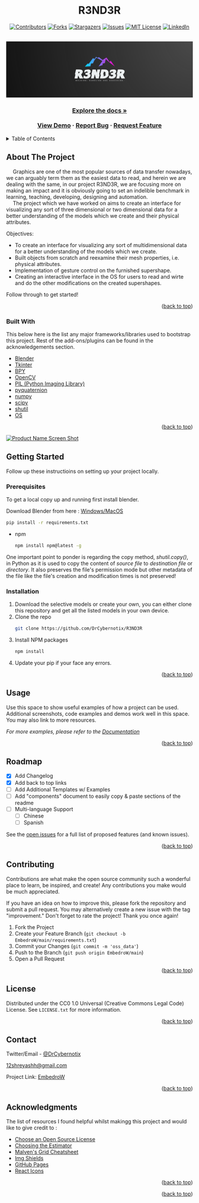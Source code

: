 

<!-- PROJECT SHIELDS -->
<!--
*** I'm using markdown "reference style" links for readability.
*** Reference links are enclosed in brackets [ ] instead of parentheses ( ).
*** See the bottom of this document for the declaration of the reference variables
*** for contributors-url, forks-url, etc. This is an optional, concise syntax you may use.
*** https://www.markdownguide.org/basic-syntax/#reference-style-links
-->
<div align="center">
  
  # R3ND3R
  
 [![Contributors][contributors-shield]][contributors-url]
 [![Forks][forks-shield]][forks-url]
 [![Stargazers][stars-shield]][stars-url]
 [![Issues][issues-shield]][issues-url]
 [![MIT License][license-shield]][license-url]
 [![LinkedIn][linkedin-shield]][linkedin-url]
</div>



<!-- PROJECT LOGO -->
<br />
<div align="center">
  <a href="https://github.com/DrCybernotix/R3ND3R/blob/main/myLogos/R3ND3R_logo.png">
    <img src="myLogos/R3ND3R_logo.png" alt="Logo">
  </a>

  <h3 align="center"Molding, Handling and Accessing Multi-Dimensional Models</h3>
  <p>
    <a href="https://github.com/DrCybernotix/R3ND3R"><strong>Explore the docs »</strong></a>
    <br />
    <br />
    <a href="https://github.com/DrCybernotix/R3ND3R">View Demo</a>
    ·
    <a href="https://github.com/DrCybernotix/R3ND3R/issues">Report Bug</a>
    ·
    <a href="https://github.com/DrCybernotix/R3ND3R/pulls">Request Feature</a>
  </p>
</div>



<!-- TABLE OF CONTENTS -->
<details>
  <summary>Table of Contents</summary>
  <ol>
    <li>
      <a href="#about-the-project">About The Project</a>
      <ul>
        <li><a href="#built-with">Built With</a></li>
      </ul>
    </li>
    <li>
      <a href="#getting-started">Getting Started</a>
      <ul>
        <li><a href="#prerequisites">Prerequisites</a></li>
        <li><a href="#installation">Installation</a></li>
      </ul>
    </li>
    <li><a href="#usage">Usage</a></li>
    <li><a href="#roadmap">Roadmap</a></li>
    <li><a href="#contributing">Contributing</a></li>
    <li><a href="#license">License</a></li>
    <li><a href="#contact">Contact</a></li>
    <li><a href="#acknowledgments">Acknowledgments</a></li>
  </ol>
</details>



<!-- ABOUT THE PROJECT -->
## About The Project


&emsp; Graphics are one of the most popular sources of data transfer nowadays, we can arguably term them as the easiest data to read, and herein we are dealing with the same, in our project R3ND3R, we are focusing more on making an impact and it is obviously going to set an indelible benchmark in learning, teaching, developing, designing and automation.
<br>
&emsp; The project which we have worked on aims to create an interface for visualizing any sort of three dimensional or two dimensional data for a better understanding of the models which we create and their physical attributes.

Objectives:
* To create an interface for visualizing any sort of multidimensional data for a better understanding of the models which we create. 
* Built objects from scratch and reexamine their mesh properties, i.e. physical attributes.
* Implementation of gesture control on the furnished supershape. 
* Creating an interactive interface in the OS for users to read and wirte and do the other modifications on the created supershapes.

Follow through to get started!

<p align="right">(<a href="#top">back to top</a>)</p>



### Built With

This below here is the list any major frameworks/libraries used to bootstrap this project. Rest of the add-ons/plugins can be found in the acknowledgements section.

* [Blender](https://nextjs.org/)
* [Tkinter](https://reactjs.org/)
* [BPY](https://vuejs.org/)
* [OpenCV](https://angular.io/)
* [PIL (Python Imaging Library)](https://svelte.dev/)
* [pyquaternion](https://laravel.com)
* [numpy](https://getbootstrap.com)
* [scipy](https://jquery.com)
* [shutil]()
* [OS]()


<p align="right">(<a href="#top">back to top</a>)</p>

[![Product Name Screen Shot][product-screenshot]](https://example.com)

<!-- GETTING STARTED -->
## Getting Started

Follow up these instructioins on setting up your project locally. 

### Prerequisites

To get a local copy up and running first install blender.

Download Blender from here : [Windows/MacOS](https://www.blender.org/download/)

```sh
pip install -r requirements.txt
```

* npm
  ```sh
  npm install npm@latest -g
  ```
  
One important point to ponder is regarding the copy method, *shutil.copy()*, in Python as it is used to copy the content of *source file* to *destination file* or *directory*. It also preserves the file's permission mode but other metadata of the file like the file's creation and modification times is not preserved!

### Installation


1. Download the selective models or create your own, you can either clone this repository and get all the listed models in your own device.
2. Clone the repo
   ```sh
   git clone https://github.com/DrCybernotix/R3ND3R
   ```
3. Install NPM packages
   ```sh
   npm install
   ```
4. Update your pip if your face any errors.

<p align="right">(<a href="#top">back to top</a>)</p>



<!-- USAGE EXAMPLES -->
## Usage

Use this space to show useful examples of how a project can be used. Additional screenshots, code examples and demos work well in this space. You may also link to more resources.

_For more examples, please refer to the [Documentation](https://example.com)_

<p align="right">(<a href="#top">back to top</a>)</p>



<!-- ROADMAP -->
## Roadmap

- [x] Add Changelog
- [x] Add back to top links
- [ ] Add Additional Templates w/ Examples
- [ ] Add "components" document to easily copy & paste sections of the readme
- [ ] Multi-language Support
    - [ ] Chinese
    - [ ] Spanish

See the [open issues](https://github.com/othneildrew/Best-README-Template/issues) for a full list of proposed features (and known issues).

<p align="right">(<a href="#top">back to top</a>)</p>




<!-- CONTRIBUTING -->
## Contributing
Contributions are what make the open source community such a wonderful place to learn, be inspired, and create! Any contributions you make would be much appreciated.


If you have an idea on how to improve this, please fork the repository and submit a pull request. You may alternatively create a new issue with the tag "improvement."
Don't forget to rate the project! Thank you once again!

1. Fork the Project
2. Create your Feature Branch (`git checkout -b EmbedroW/main/requirements.txt`)
3. Commit your Changes (`git commit -m 'oss_data'`)
4. Push to the Branch (`git push origin EmbedroW/main`)
5. Open a Pull Request

<p align="right">(<a href="#top">back to top</a>)</p>



<!-- LICENSE -->
## License

Distributed under the CC0 1.0 Universal (Creative Commons Legal Code) License. See `LICENSE.txt` for more information.

<p align="right">(<a href="#top">back to top</a>)</p>



<!-- CONTACT -->
## Contact

Twitter/Email - [@DrCybernotix](https://twitter.com/DrCybernotix)

12shreyashh@gmail.com

Project Link: [EmbedroW](https://github.com/DrCybernotix/EmbedroW)

<p align="right">(<a href="#top">back to top</a>)</p>



<!-- ACKNOWLEDGMENTS -->
## Acknowledgments

The list of resources I found helpful whilst makingg this project and would like to give credit to :

* [Choose an Open Source License](https://choosealicense.com)
* [Choosing the Estimator](https://scikit-learn.org/stable/tutorial/machine_learning_map/index.html)
* [Malven's Grid Cheatsheet](https://grid.malven.co/)
* [Img Shields](https://shields.io)
* [GitHub Pages](https://pages.github.com)
* [React Icons](https://react-icons.github.io/react-icons/search)

<p align="right">(<a href="#top">back to top</a>)</p>



<p align="right">(<a href="#top">back to top</a>)</p>


<!-- MARKDOWN LINKS & IMAGES -->
<!-- https://www.markdownguide.org/basic-syntax/#reference-style-links -->
[contributors-shield]: https://img.shields.io/github/contributors/DrCybernotix/R3ND3R.svg?style=for-the-badge
[contributors-url]: https://github.com/DrCybernotix/R3ND3R/graphs/contributors
[forks-shield]: https://img.shields.io/github/forks/DrCybernotix/R3ND3R.svg?style=for-the-badge
[forks-url]: https://github.com/DrCybernotix/R3ND3R/network/members
[stars-shield]: https://img.shields.io/github/stars/DrCybernotix/R3ND3R.svg?style=for-the-badge
[stars-url]: https://github.com/DrCybernotix/R3ND3R/stargazers
[issues-shield]: https://img.shields.io/github/issues/DrCybernotix/R3ND3R?style=for-the-badge
[issues-url]: https://github.com/DrCybernotix/R3ND3R/issues
[license-shield]: https://img.shields.io/github/license/DrCybernotix/R3ND3R.svg?style=for-the-badge
[license-url]: https://github.com/DrCybernotix/R3ND3R/blob/master/LICENSE.txt
[linkedin-shield]: https://img.shields.io/badge/-LinkedIn-black.svg?style=for-the-badge&logo=linkedin&colorB=555
[linkedin-url]: https://in.linkedin.com/in/shreyash-bhatkar-5bb904194
[product-screenshot]: https://github.com/DrCybernotix/R3ND3R/blob/main/myLogos/R3ND3R_logo.png
